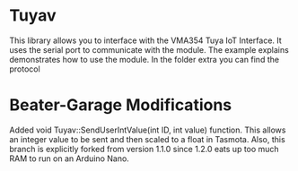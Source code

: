 # Tuyav

This library allows you to interface with the VMA354 Tuya IoT Interface.
It uses the serial port to communicate with the module.
The example explains demonstrates how to use the module.
In the folder extra you can find the protocol

# Beater-Garage Modifications

Added void Tuyav::SendUserIntValue(int ID, int value) function.
This allows an integer value to be sent and then scaled to a float in Tasmota.
Also, this branch is explicitly forked from version 1.1.0 since 1.2.0 eats up too much RAM to run on an Arduino Nano.
